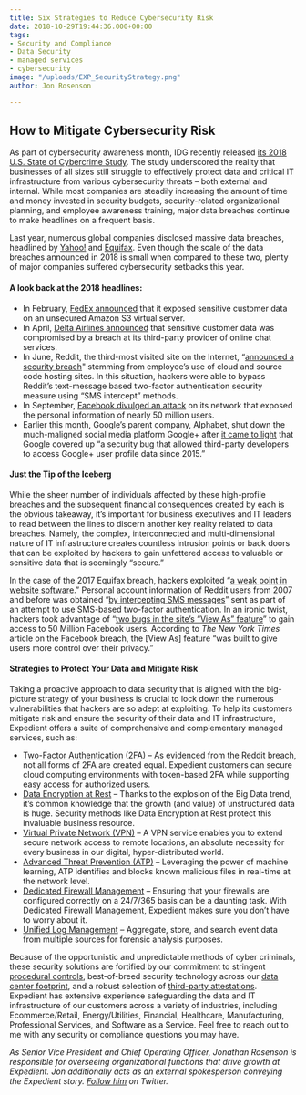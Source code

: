 ```yaml
---
title: Six Strategies to Reduce Cybersecurity Risk
date: 2018-10-29T19:44:36.000+00:00
tags:
- Security and Compliance
- Data Security
- managed services
- cybersecurity
image: "/uploads/EXP_SecurityStrategy.png"
author: Jon Rosenson

---
```

## How to Mitigate Cybersecurity Risk

As part of cybersecurity awareness month, IDG recently released [its 2018 U.S. State of Cybercrime Study](https://www.idg.com/tools-for-marketers/2018-u-s-state-of-cybercrime/). The study underscored the reality that businesses of all sizes still struggle to effectively protect data and critical IT infrastructure from various cybersecurity threats – both external and internal. While most companies are steadily increasing the amount of time and money invested in security budgets, security-related organizational planning, and employee awareness training, major data breaches continue to make headlines on a frequent basis.

Last year, numerous global companies disclosed massive data breaches, headlined by [Yahoo!](https://www.cnet.com/news/yahoo-announces-all-3-billion-accounts-hit-in-2013-breach/) and [Equifax](https://www.nytimes.com/2017/09/07/business/equifax-cyberattack.html). Even though the scale of the data breaches announced in 2018 is small when compared to these two, plenty of major companies suffered cybersecurity setbacks this year.

#### A look back at the 2018 headlines:

* In February, [FedEx announced](https://www.engadget.com/2018/02/15/fedex-sensitive-customer-data-exposed/) that it exposed sensitive customer data on an unsecured Amazon S3 virtual server.
* In April, [Delta Airlines announced](https://www.fastcompany.com/40554759/delta-air-lines-just-revealed-a-serious-data-breach-heres-what-you-should-do-next) that sensitive customer data was compromised by a breach at its third-party provider of online chat services.
* In June, Reddit, the third-most visited site on the Internet, “[announced a security breach](https://www.cnbc.com/2018/08/01/reddit-hack-shows-even-strong-security-measures-can-be-bypassed.html)" stemming from employee’s use of cloud and source code hosting sites. In this situation, hackers were able to bypass Reddit’s text-message based two-factor authentication security measure using “SMS intercept” methods.
* In September, [Facebook divulged an attack](https://www.nytimes.com/2018/09/28/technology/facebook-hack-data-breach.html) on its network that exposed the personal information of nearly 50 million users.
* Earlier this month, Google’s parent company, Alphabet, shut down the much-maligned social media platform Google+ after [it came to light](https://techcrunch.com/2018/10/08/google-plus-hack/) that Google covered up “a security bug that allowed third-party developers to access Google+ user profile data since 2015.”

#### Just the Tip of the Iceberg

While the sheer number of individuals affected by these high-profile breaches and the subsequent financial consequences created by each is the obvious takeaway, it’s important for business executives and IT leaders to read between the lines to discern another key reality related to data breaches. Namely, the complex, interconnected and multi-dimensional nature of IT infrastructure creates countless intrusion points or back doors that can be exploited by hackers to gain unfettered access to valuable or sensitive data that is seemingly “secure.”

In the case of the 2017 Equifax breach, hackers exploited “[a weak point in website software](https://www.nytimes.com/2017/09/07/business/equifax-cyberattack.html).” Personal account information of Reddit users from 2007 and before was obtained “[by intercepting SMS messages](https://www.cnbc.com/2018/08/01/reddit-hack-shows-even-strong-security-measures-can-be-bypassed.html)” sent as part of an attempt to use SMS-based two-factor authentication. In an ironic twist, hackers took advantage of “[two bugs in the site’s “View As” feature](https://www.nytimes.com/2018/09/28/technology/facebook-hack-data-breach.html)” to gain access to 50 Million Facebook users. According to _The New York Times_ article on the Facebook breach, the \[View As\] feature “was built to give users more control over their privacy.”

#### Strategies to Protect Your Data and Mitigate Risk

Taking a proactive approach to data security that is aligned with the big-picture strategy of your business is crucial to lock down the numerous vulnerabilities that hackers are so adept at exploiting. To help its customers mitigate risk and ensure the security of their data and IT infrastructure, Expedient offers a suite of comprehensive and complementary managed services, such as:

* [Two-Factor Authentication](https://www.expedient.com/services/managed-services/compliance-security/two-factor-authentication/) (2FA) – As evidenced from the Reddit breach, not all forms of 2FA are created equal. Expedient customers can secure cloud computing environments with token-based 2FA while supporting easy access for authorized users.
* [Data Encryption at Rest](https://www.expedient.com/services/managed-services/compliance-security/data-encryption-at-rest/) – Thanks to the explosion of the Big Data trend, it’s common knowledge that the growth (and value) of unstructured data is huge. Security methods like Data Encryption at Rest protect this invaluable business resource.
* [Virtual Private Network (VPN)](https://www.expedient.com/services/managed-services/network-access/virtual-private-network/) – A VPN service enables you to extend secure network access to remote locations, an absolute necessity for every business in our digital, hyper-distributed world.
* [Advanced Threat Prevention (ATP)](https://www.expedient.com/services/managed-services/compliance-security/advanced-threat-prevention/) – Leveraging the power of machine learning, ATP identifies and blocks known malicious files in real-time at the network level.
* [Dedicated Firewall Management](https://www.expedient.com/services/managed-services/network-access/firewall/) – Ensuring that your firewalls are configured correctly on a 24/7/365 basis can be a daunting task. With Dedicated Firewall Management, Expedient makes sure you don’t have to worry about it.
* [Unified Log Management](https://www.expedient.com/services/managed-services/compliance-security/unified-log-management/) – Aggregate, store, and search event data from multiple sources for forensic analysis purposes.

Because of the opportunistic and unpredictable methods of cyber criminals, these security solutions are fortified by our commitment to stringent [procedural controls](https://www.expedient.com/services/managed-services/compliance-security/service-organizational-control-reporting/), best-of-breed security technology across our [data center footprint](https://www.expedient.com/the-data-centers/), and a robust selection of [third-party attestations](https://www.expedient.com/services/managed-services/compliance-security/). Expedient has extensive experience safeguarding the data and IT infrastructure of our customers across a variety of industries, including Ecommerce/Retail, Energy/Utilities, Financial, Healthcare, Manufacturing, Professional Services, and Software as a Service. Feel free to reach out to me with any security or compliance questions you may have.

_As Senior Vice President and Chief Operating Officer, Jonathan Rosenson is responsible for overseeing organizational functions that drive growth at Expedient. Jon additionally acts as an external spokesperson conveying the Expedient story._ [_Follow him_](https://twitter.com/rosenson) _on Twitter._